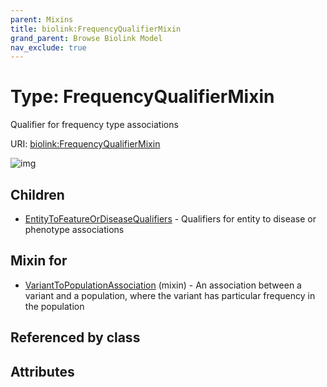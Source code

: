```yaml
---
parent: Mixins
title: biolink:FrequencyQualifierMixin
grand_parent: Browse Biolink Model
nav_exclude: true
---
```


# Type: FrequencyQualifierMixin


Qualifier for frequency type associations

URI: [biolink:FrequencyQualifierMixin](https://w3id.org/biolink/vocab/FrequencyQualifierMixin)

![img](http://yuml.me/diagram/nofunky;dir:TB/class/\[VariantToPopulationAssociation]uses%20-.->\[FrequencyQualifierMixin],%20\[FrequencyQualifierMixin]^-\[EntityToFeatureOrDiseaseQualifiers])

## Children

 * [EntityToFeatureOrDiseaseQualifiers](EntityToFeatureOrDiseaseQualifiers.md) - Qualifiers for entity to disease or phenotype associations

## Mixin for

 * [VariantToPopulationAssociation](VariantToPopulationAssociation.md) (mixin)  - An association between a variant and a population, where the variant has particular frequency in the population

## Referenced by class


## Attributes

